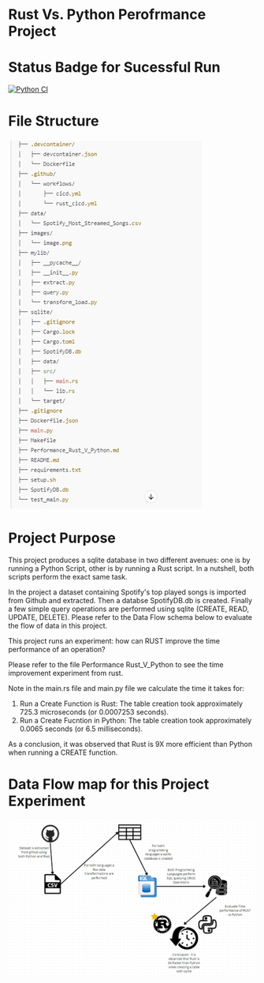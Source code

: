 # Rust Vs. Python Perofrmance Project
# Status Badge for Sucessful Run
[![Python CI](https://github.com/nogibjj/chris_moreira_week_8_Rust_v_Python/actions/workflows/cicd.yml/badge.svg)](https://github.com/nogibjj/chris_moreira_week_8_Rust_v_Python/actions/workflows/cicd.yml)

# File Structure 
![alt text](image-1.png)


# Project Purpose
This project produces a sqlite database in two different avenues: one is by running a Python Script, other is by running a Rust script. In a nutshell, both scripts perform the exact same task. 

In the project a dataset containing Spotify's top played songs is imported from Github and extracted. 
Then a databse SpotifyDB.db is created. 
Finally a few simple query operations are performed using sqlite (CREATE, READ, UPDATE, DELETE). Please refer to the Data Flow schema below to evaluate the flow of data in this project.


This project runs an experiment: how can RUST improve the time performance of an operation? 

Please refer to the file Performance Rust_V_Python to see the time improvement experiment from rust. 

Note in the main.rs file and main.py file we calculate the time it takes for:
1. Run a Create Function is Rust: The table creation took approximately 725.3 microseconds (or 0.0007253 seconds).
2. Run a Create Fucntion in Python: The table creation took approximately 0.0065 seconds (or 6.5 milliseconds).

As a conclusion, it was observed that Rust is 9X more efficient than Python when running a CREATE function. 

# Data Flow map for this Project Experiment
![alt text](image.png)
